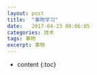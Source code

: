 ```yaml
---
layout: post
title:  "事物学习"
date:   2017-04-23 00:06:05
categories: 技术
tags: 事物
excerpt: 事物
---
```



* content
{:toc}
